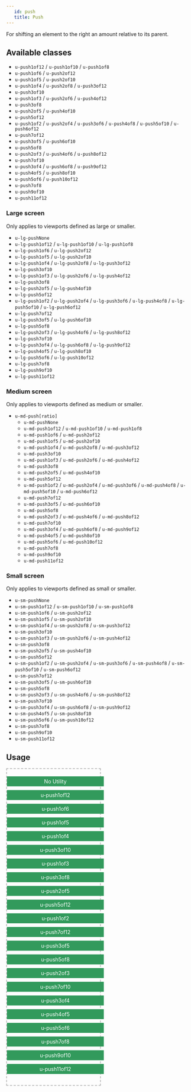 ```yaml
---
   id: push
   title: Push
---
```


For shifting an element to the right an amount relative to its parent.

## Available classes

* `u-push1of12` / `u-push1of10` / `u-push1of8`
* `u-push1of6` / `u-push2of12`
* `u-push1of5` / `u-push2of10`
* `u-push1of4` / `u-push2of8` / `u-push3of12`
* `u-push3of10`
* `u-push1of3` / `u-push2of6` / `u-push4of12` 
* `u-push3of8` 
* `u-push2of5` / `u-push4of10`
* `u-push5of12`
* `u-push1of2` / `u-push2of4` / `u-push3of6` / `u-push4of8` / `u-push5of10` / `u-push6of12`
* `u-push7of12` 
* `u-push3of5` / `u-push6of10` 
* `u-push5of8` 
* `u-push2of3` / `u-push4of6` / `u-push8of12` 
* `u-push7of10`
* `u-push3of4` / `u-push6of8` / `u-push9of12`
* `u-push4of5` / `u-push8of10`
* `u-push5of6` / `u-push10of12`
* `u-push7of8`
* `u-push9of10`
* `u-push11of12`
 
### Large screen

Only applies to viewports defined as large or smaller.

* `u-lg-pushNone`
* `u-lg-push1of12` / `u-lg-push1of10` / `u-lg-push1of8`
* `u-lg-push1of6` / `u-lg-push2of12`
* `u-lg-push1of5` / `u-lg-push2of10`
* `u-lg-push1of4` / `u-lg-push2of8` / `u-lg-push3of12`
* `u-lg-push3of10`
* `u-lg-push1of3` / `u-lg-push2of6` / `u-lg-push4of12` 
* `u-lg-push3of8` 
* `u-lg-push2of5` / `u-lg-push4of10`
* `u-lg-push5of12`
* `u-lg-push1of2` / `u-lg-push2of4` / `u-lg-push3of6` / `u-lg-push4of8` / `u-lg-push5of10` / `u-lg-push6of12`
* `u-lg-push7of12` 
* `u-lg-push3of5` / `u-lg-push6of10` 
* `u-lg-push5of8` 
* `u-lg-push2of3` / `u-lg-push4of6` / `u-lg-push8of12` 
* `u-lg-push7of10`
* `u-lg-push3of4` / `u-lg-push6of8` / `u-lg-push9of12`
* `u-lg-push4of5` / `u-lg-push8of10`
* `u-lg-push5of6` / `u-lg-push10of12`
* `u-lg-push7of8`
* `u-lg-push9of10`
* `u-lg-push11of12`
  
### Medium screen

Only applies to viewports defined as medium or smaller.

* `u-md-push[ratio]` 
  * `u-md-pushNone`
  * `u-md-push1of12` / `u-md-push1of10` / `u-md-push1of8`
  * `u-md-push1of6` / `u-md-push2of12`
  * `u-md-push1of5` / `u-md-push2of10`
  * `u-md-push1of4` / `u-md-push2of8` / `u-md-push3of12`
  * `u-md-push3of10`
  * `u-md-push1of3` / `u-md-push2of6` / `u-md-push4of12` 
  * `u-md-push3of8` 
  * `u-md-push2of5` / `u-md-push4of10`
  * `u-md-push5of12`
  * `u-md-push1of2` / `u-md-push2of4` / `u-md-push3of6` / `u-md-push4of8` / `u-md-push5of10` / `u-md-push6of12`
  * `u-md-push7of12` 
  * `u-md-push3of5` / `u-md-push6of10` 
  * `u-md-push5of8` 
  * `u-md-push2of3` / `u-md-push4of6` / `u-md-push8of12` 
  * `u-md-push7of10`
  * `u-md-push3of4` / `u-md-push6of8` / `u-md-push9of12`
  * `u-md-push4of5` / `u-md-push8of10`
  * `u-md-push5of6` / `u-md-push10of12`
  * `u-md-push7of8`
  * `u-md-push9of10`
  * `u-md-push11of12`
  
### Small screen

Only applies to viewports defined as small or smaller.

* `u-sm-pushNone`
* `u-sm-push1of12` / `u-sm-push1of10` / `u-sm-push1of8`
* `u-sm-push1of6` / `u-sm-push2of12`
* `u-sm-push1of5` / `u-sm-push2of10`
* `u-sm-push1of4` / `u-sm-push2of8` / `u-sm-push3of12`
* `u-sm-push3of10`
* `u-sm-push1of3` / `u-sm-push2of6` / `u-sm-push4of12` 
* `u-sm-push3of8` 
* `u-sm-push2of5` / `u-sm-push4of10`
* `u-sm-push5of12`
* `u-sm-push1of2` / `u-sm-push2of4` / `u-sm-push3of6` / `u-sm-push4of8` / `u-sm-push5of10` / `u-sm-push6of12`
* `u-sm-push7of12` 
* `u-sm-push3of5` / `u-sm-push6of10` 
* `u-sm-push5of8` 
* `u-sm-push2of3` / `u-sm-push4of6` / `u-sm-push8of12` 
* `u-sm-push7of10`
* `u-sm-push3of4` / `u-sm-push6of8` / `u-sm-push9of12`
* `u-sm-push4of5` / `u-sm-push8of10`
* `u-sm-push5of6` / `u-sm-push10of12`
* `u-sm-push7of8`
* `u-sm-push9of10`
* `u-sm-push11of12`


## Usage

<style>
.example-parent{
    border: 2px #bbb dashed;
    display: block;
    padding: 20px 0;
    width: 50%;
}
.example-parent > div{
    background-color: #329A5C;
    color: #FFF;
    display: block;
    margin-bottom: 10px;
    padding: 5px;
    width: 100%;
    text-align: center;
}
</style>
  
<div class="code-sample">
    <div class="example-parent">
        <div>No Utility</div>
        <div class="u-push1of12">u-push1of12</div>
        <div class="u-push1of6">u-push1of6</div>
        <div class="u-push1of5">u-push1of5</div>
        <div class="u-push1of4">u-push1of4</div>
        <div class="u-push3of10">u-push3of10</div>
        <div class="u-push1of3">u-push1of3</div>
        <div class="u-push3of8">u-push3of8</div>
        <div class="u-push2of5">u-push2of5</div>
        <div class="u-push5of12">u-push5of12</div>
        <div class="u-push1of2">u-push1of2</div>
        <div class="u-push7of12">u-push7of12</div>
        <div class="u-push3of5">u-push3of5</div>
        <div class="u-push5of8">u-push5of8</div>
        <div class="u-push2of3">u-push2of3</div>
        <div class="u-push7of10">u-push7of10</div>
        <div class="u-push3of4">u-push3of4</div>
        <div class="u-push4of5">u-push4of5</div>
        <div class="u-push5of6">u-push5of6</div>
        <div class="u-push7of8">u-push7of8</div>
        <div class="u-push9of10">u-push9of10</div>
        <div class="u-push11of12">u-push11of12</div>
    </div>

</div>  